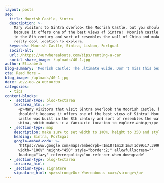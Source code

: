 ```yaml
---
layout: posts
seo:
  title: Moorish Castle, Sintra
  description: >-
    Many visitors to Sintra overlook the Moorish Castle, but you shouldn't
    because it offers one of the best views of Sintra!  Moorish castle was built
    in the 8th century and sort of resembles the wall of China and makes it a
    really cool location to explore. 
  keywords: Moorish Castle, Sintra, Lisbon, Portgual
  social-alt:
  url: /https://ourwhereabouts.com/tips/renting-a-car
  social-share_image: /uploads/40-1.jpg
author: Elizabeth
blog-summary: 'Moorish Castle: The ultimate Guide. Don''t miss this beautiful castle in Sintra'
cta: Read More →
blog_image: /uploads/40-1.jpg
date: 2022-08-24 00:00:00
categories:
  - tips
content-blocks:
  - _section-type: blog-textarea
    textarea_html: >-
      <p>Many visitors that visit Sintra overlook the Moorish Castle, but you
      shouldn't because it offers one of the best views of Sintra! Moorish
      castle was built in the 8th century and sort of resembles the wall of
      China, which makes it a fantastic location to explore.&nbsp;</p>
  - _section-type: map
    description: make sure to set width to 100%, height to 350 and style to border 2
    heading: Sintra, Portugal
    google-embed-code: >-
      "https://www.google.com/maps/embed?pb=!1m18!1m12!1m3!1d99517.39902477486!2d-9.467015726379298!3d38.78849764621415!2m3!1f0!2f0!3f0!3m2!1i1024!2i768!4f13.1!3m3!1m2!1s0xd1edac1a7510ee9%3A0x13585cc0b00f573c!2sSintra%2C%20Portugal!5e0!3m2!1sen!2sil!4v1661343345863!5m2!1sen!2sil"
      width="100%" height="450" style="border:2;" allowfullscreen=""
      loading="lazy" referrerpolicy="no-referrer-when-downgrade"
  - _section-type: blog-textarea
    textarea_html:
  - _section-type: signature
    signature_html: <p><strong>Our Whereabouts xxx</strong></p>
---
```

